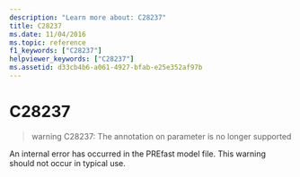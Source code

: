 ```yaml
---
description: "Learn more about: C28237"
title: C28237
ms.date: 11/04/2016
ms.topic: reference
f1_keywords: ["C28237"]
helpviewer_keywords: ["C28237"]
ms.assetid: d33cb4b6-a061-4927-bfab-e25e352af97b
---
```

# C28237

> warning C28237: The annotation on parameter is no longer supported

An internal error has occurred in the PREfast model file. This warning should not occur in typical use.
